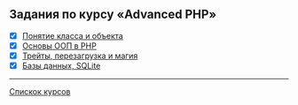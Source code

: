 ## Задания по курсу «Advanced PHP»

- [x] [Понятие класса и объекта](https://github.com/TomSG03/a-php-class)
- [x] [Основы ООП в PHP](https://github.com/TomSG03/a-php-oop)
- [x] [Трейты, перезагрузка и магия](https://github.com/TomSG03/a-php-traid)
- [x] [Базы данных, SQLite](https://github.com/TomSG03/a-php-db)

---
[Спискок курсов](https://github.com/TomSG03/Training-in-Netology)
